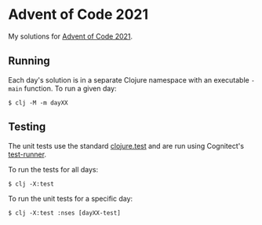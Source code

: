 # Advent of Code 2021

My solutions for [Advent of Code 2021](https://adventofcode.com/2021).

## Running

Each day's solution is in a separate Clojure namespace with an executable `-main` function. To run a given day:

```shell
$ clj -M -m dayXX
```

## Testing

The unit tests use the standard [clojure.test] and are run using Cognitect's [test-runner].

To run the tests for all days:

```shell
$ clj -X:test
```

To run the unit tests for a specific day:

```shell
$ clj -X:test :nses [dayXX-test]
```


[clojure.test]: https://clojure.github.io/clojure/clojure.test-api.html
[test-runner]: https://github.com/cognitect-labs/test-runner
